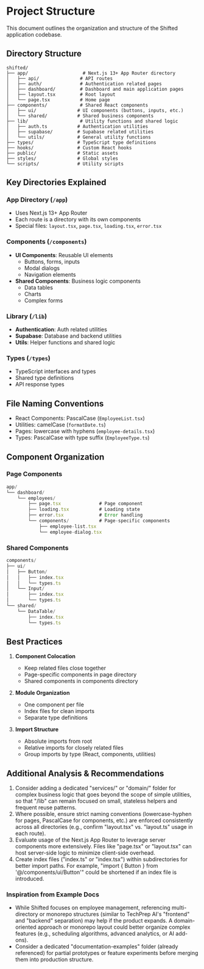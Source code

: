 # Project Structure

This document outlines the organization and structure of the Shifted application codebase.

## Directory Structure

```
shifted/
├── app/                    # Next.js 13+ App Router directory
│   ├── api/               # API routes
│   ├── auth/              # Authentication related pages
│   ├── dashboard/         # Dashboard and main application pages
│   ├── layout.tsx         # Root layout
│   └── page.tsx           # Home page
├── components/            # Shared React components
│   ├── ui/               # UI components (buttons, inputs, etc.)
│   └── shared/           # Shared business components
├── lib/                   # Utility functions and shared logic
│   ├── auth.ts           # Authentication utilities
│   ├── supabase/         # Supabase related utilities
│   └── utils/            # General utility functions
├── types/                # TypeScript type definitions
├── hooks/                # Custom React hooks
├── public/               # Static assets
├── styles/               # Global styles
└── scripts/              # Utility scripts
```

## Key Directories Explained

### App Directory (`/app`)
- Uses Next.js 13+ App Router
- Each route is a directory with its own components
- Special files: `layout.tsx`, `page.tsx`, `loading.tsx`, `error.tsx`

### Components (`/components`)
- **UI Components**: Reusable UI elements
  - Buttons, forms, inputs
  - Modal dialogs
  - Navigation elements
- **Shared Components**: Business logic components
  - Data tables
  - Charts
  - Complex forms

### Library (`/lib`)
- **Authentication**: Auth related utilities
- **Supabase**: Database and backend utilities
- **Utils**: Helper functions and shared logic

### Types (`/types`)
- TypeScript interfaces and types
- Shared type definitions
- API response types

## File Naming Conventions

- React Components: PascalCase (`EmployeeList.tsx`)
- Utilities: camelCase (`formatDate.ts`)
- Pages: lowercase with hyphens (`employee-details.tsx`)
- Types: PascalCase with type suffix (`EmployeeType.ts`)

## Component Organization

### Page Components
```typescript
app/
└── dashboard/
    └── employees/
        ├── page.tsx              # Page component
        ├── loading.tsx           # Loading state
        ├── error.tsx             # Error handling
        └── components/           # Page-specific components
            ├── employee-list.tsx
            └── employee-dialog.tsx
```

### Shared Components
```typescript
components/
├── ui/
│   ├── Button/
│   │   ├── index.tsx
│   │   └── types.ts
│   └── Input/
│       ├── index.tsx
│       └── types.ts
└── shared/
    └── DataTable/
        ├── index.tsx
        └── types.ts
```

## Best Practices

1. **Component Colocation**
   - Keep related files close together
   - Page-specific components in page directory
   - Shared components in components directory

2. **Module Organization**
   - One component per file
   - Index files for clean imports
   - Separate type definitions

3. **Import Structure**
   - Absolute imports from root
   - Relative imports for closely related files
   - Group imports by type (React, components, utilities)

## Additional Analysis & Recommendations
1. Consider adding a dedicated "services/" or "domain/" folder for complex business logic that goes beyond the scope of simple utilities, so that "/lib" can remain focused on small, stateless helpers and frequent reuse patterns.
2. Where possible, ensure strict naming conventions (lowercase-hyphen for pages, PascalCase for components, etc.) are enforced consistently across all directories (e.g., confirm "layout.tsx" vs. "layout.ts" usage in each route).
3. Evaluate usage of the Next.js App Router to leverage server components more extensively. Files like "page.tsx" or "layout.tsx" can host server-side logic to minimize client-side overhead.
4. Create index files ("index.ts" or "index.tsx") within subdirectories for better import paths. For example, "import { Button } from '@/components/ui/Button'" could be shortened if an index file is introduced.

### Inspiration from Example Docs
- While Shifted focuses on employee management, referencing multi-directory or monorepo structures (similar to TechPrep AI's "frontend" and "backend" separation) may help if the product expands. A domain-oriented approach or monorepo layout could better organize complex features (e.g., scheduling algorithms, advanced analytics, or AI add-ons).
- Consider a dedicated "documentation-examples" folder (already referenced) for partial prototypes or feature experiments before merging them into production structure.

